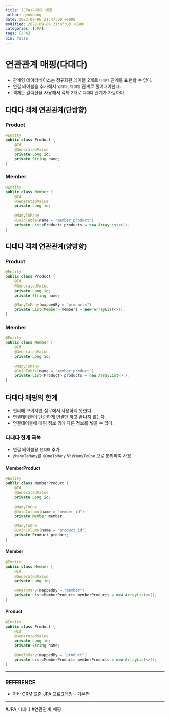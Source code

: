 ```yaml
---
title: (JPA)다대다 매핑
author: geombong
date: 2022-09-06 21:47:00 +0900
modified: 2022-09-06 21:47:00 +0900
categories: [JPA]
tags: [JPA]
pin: false
---
```


# 연관관계 매핑(다대다)
- 관계형 데이터베이스는 정규화된 테이블 2개로 `다대다` 관계를 표현할 수 없다.
- 연결 테이블을 추가해서 `일대다`, `다대일` 관계로 풀어내야한다.
- 객체는 컬렉션을 사용해서 객체 2개로 `다대다` 관계가 가능하다.

## 다대다 객체 연관관계(단방향)

### Product
```java
@Entity
public class Product {
    @Id
    @GeneratedValue
    private Long id;
    private String name;
}
```

### Member
```java
@Entity
public class Member {
    @Id
    @GeneratedValue
    private Long id;
    
    @ManyToMany
    @JoinTable(name = "member_product")
    private List<Product> products = new ArrayList<>();
}
```

## 다대다 객체 연관관계(양방향)

### Product
```java
@Entity
public class Product {
    @Id
    @GeneratedValue
    private Long id;
    private String name;
    
    @ManyToMany(mappedBy = "products")
    private List<Member> members = new ArrayList<>();
}
```

### Member
```java
@Entity
public class Member {
    @Id
    @GeneratedValue
    private Long id;
    
    @ManyToMany
    @JoinTable(name = "member_product")
    private List<Product> products = new ArrayList<>();
}
```

## 다대다 매핑의 한계
- 편리해 보이지만 실무에서 사용하지 못한다.
- 연결테이블이 단순하게 연결만 하고 끝나지 않는다.
- 연결테이블에 매핑 정보 외에 다른 정보를 넣을 수 없다.

### 다대다 한계 극복
- 연결 테이블용 `엔티티` 추가
- `@ManyToMany`를 `@OneToMany` 와 `@ManyToOne` 으로 분리하여 사용

#### MemberProduct
```java
@Entity
public class MemberProduct {
    @Id
    @GeneratedValue
    private Long id;
    
    @ManyToOne
    @JoinColumn(name = "member_id")
    private Member member;
    
    @ManyToOne
    @JoinColumn(name = "product_id")
    private Product product;
}
```

#### Member
```java
@Entity
public class Member {
    @Id
    @GeneratedValue
    private Long id;
    
    @OneToMany(mappedBy = "member")
    private List<MemberProduct> memberProducts = new ArrayList<>();
}
```

#### Product
```java
@Entity
public class Product {
    @Id
    @GeneratedValue
    private Long id;
    private String name;
    
    @OneToMany(mappedBy = "product")
    private List<MemberProduct> memberProducts = new ArrayList<>();
}
```



---



### REFERENCE

- [자바 ORM 표준 JPA 프로그래밍 - 기본편](https://www.inflearn.com/course/ORM-JPA-Basic/dashboard)

    

---



#JPA_다대다 #연관관계_매핑

